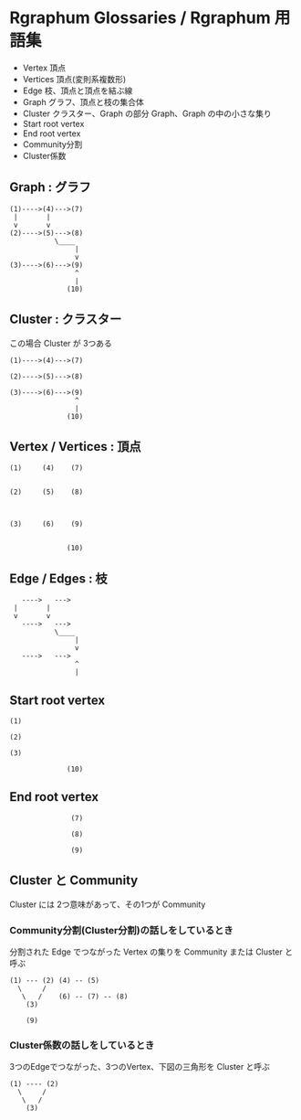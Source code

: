Rgraphum Glossaries / Rgraphum 用語集
==================================

* Vertex   頂点
* Vertices 頂点(変則系複数形)
* Edge     枝、頂点と頂点を結ぶ線
* Graph    グラフ、頂点と枝の集合体
* Cluster  クラスター、Graph の部分 Graph、Graph の中の小さな集り
* Start root vertex
* End   root vertex
* Community分割
* Cluster係数

## Graph : グラフ

    (1)---->(4)--->(7)
     |       |
     v       v
    (2)---->(5)--->(8)
               \____
                    |
                    v
    (3)---->(6)--->(9)
                    ^
                    |
                  (10)

## Cluster : クラスター

この場合 Cluster が 3つある

    (1)---->(4)--->(7)
    
    (2)---->(5)--->(8)
    
    (3)---->(6)--->(9)
                    ^
                    |
                  (10)

## Vertex / Vertices : 頂点

    (1)     (4)    (7)
    
    
    (2)     (5)    (8)
    
    
    
    (3)     (6)    (9)
    
    
                  (10)

## Edge / Edges : 枝

       ---->   --->
     |       |
     v       v
       ---->   --->
               \____
                    |
                    v
       ---->   --->
                    ^
                    |

## Start root vertex

    (1)
    
    (2)
    
    (3)
    
                  (10)

## End root vertex

                   (7)
    
                   (8)
    
                   (9)

## Cluster と Community

Cluster には 2つ意味があって、その1つが Community

### Community分割(Cluster分割)の話しをしているとき

分割された Edge でつながった Vertex の集りを Community または Cluster と呼ぶ

    (1) --- (2) (4) -- (5)
      \     /
       \   /    (6) -- (7) -- (8)
        (3)
        
        (9)

### Cluster係数の話しをしているとき

3つのEdgeでつながった、3つのVertex、下図の三角形を Cluster と呼ぶ

    (1) ---- (2)
      \     /
       \   /
        (3)
